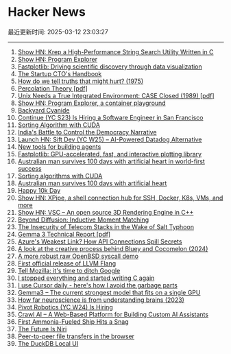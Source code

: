 # Hacker News

最近更新时间: 2025-03-12 23:03:27

--- 
1. [Show HN: Krep a High-Performance String Search Utility Written in C](https://davidesantangelo.github.io/krep/) 
2. [Show HN: Program Explorer](https://programexplorer.org/) 
3. [Fastplotlib: Driving scientific discovery through data visualization](https://medium.com/@caitlin9165/fastplotlib-driving-scientific-discovery-through-data-visualization-418f8bff094c) 
4. [The Startup CTO's Handbook](https://github.com/ZachGoldberg/Startup-CTO-Handbook/blob/main/StartupCTOHandbook.md) 
5. [How do we tell truths that might hurt? (1975)](https://www.cs.virginia.edu/~evans/cs655/readings/ewd498.html) 
6. [Percolation Theory [pdf]](https://web.mit.edu/ceder/publications/Percolation.pdf) 
7. [Unix Needs a True Integrated Environment: CASE Closed (1989) [pdf]](http://www.bitsavers.org/pdf/xerox/parc/techReports/CSL-89-4_UNIX_Needs_A_True_Integrated_Environment.pdf) 
8. [Show HN: Program Explorer, a container playground](https://programexplorer.org/) 
9. [Backyard Cyanide](https://suziepetryk.com/blog/cyanide.html) 
10. [Continue (YC S23) Is Hiring a Software Engineer in San Francisco](https://www.ycombinator.com/companies/continue/jobs/smcxRnM-software-engineer) 
11. [Sorting Algorithm with CUDA](https://ashwanirathee.com/blog/2025/sort2/) 
12. [India's Battle to Control the Democracy Narrative](https://www.theplankmag.com/india-democracy-narrative) 
13. [Launch HN: Sift Dev (YC W25) – AI-Powered Datadog Alternative](https://news.ycombinator.com/item?id=43334589) 
14. [New tools for building agents](https://openai.com/index/new-tools-for-building-agents/) 
15. [Fastplotlib: GPU-accelerated, fast, and interactive plotting library](https://medium.com/@caitlin9165/fastplotlib-driving-scientific-discovery-through-data-visualization-418f8bff094c) 
16. [Australian man survives 100 days with artificial heart in world-first success](https://www.theguardian.com/australia-news/2025/mar/12/australian-man-survives-100-days-with-artificial-heart-in-world-first-success) 
17. [Sorting algorithms with CUDA](https://ashwanirathee.com/blog/2025/sort2/) 
18. [Australian man survives 100 days with artificial heart](https://www.theguardian.com/australia-news/2025/mar/12/australian-man-survives-100-days-with-artificial-heart-in-world-first-success) 
19. [Happy 10k Day](https://blog.comma.ai/happy10kday/) 
20. [Show HN: XPipe, a shell connection hub for SSH, Docker, K8s, VMs, and more](https://xpipe.io/) 
21. [Show HN: VSC – An open source 3D Rendering Engine in C++](https://github.com/WW92030-STORAGE/VSC) 
22. [Beyond Diffusion: Inductive Moment Matching](https://lumalabs.ai/news/inductive-moment-matching) 
23. [The Insecurity of Telecom Stacks in the Wake of Salt Typhoon](https://soatok.blog/2025/03/12/on-the-insecurity-of-telecom-stacks-in-the-wake-of-salt-typhoon/) 
24. [Gemma 3 Technical Report [pdf]](https://storage.googleapis.com/deepmind-media/gemma/Gemma3Report.pdf) 
25. [Azure's Weakest Link? How API Connections Spill Secrets](https://binarysecurity.no/posts/2025/03/api-connections) 
26. [A look at the creative process behind Bluey and Cocomelon (2024)](https://www.readtrung.com/p/why-i-love-bluey-and-hate-cocomelon) 
27. [A more robust raw OpenBSD syscall demo](https://nullprogram.com/blog/2025/03/06/) 
28. [First official release of LLVM Flang](https://blog.llvm.org/posts/2025-03-11-flang-new/) 
29. [Tell Mozilla: it's time to ditch Google](https://mozillapetition.com/) 
30. [I stopped everything and started writing C again](https://www.kmx.io/blog/why-stopped-everything-and-started-writing-C-again) 
31. [I use Cursor daily - here's how I avoid the garbage parts](https://www.nickcraux.com/blog/cursor-tips) 
32. [Gemma3 – The current strongest model that fits on a single GPU](https://ollama.com/library/gemma3) 
33. [How far neuroscience is from understanding brains (2023)](https://pmc.ncbi.nlm.nih.gov/articles/PMC10585277/) 
34. [Pivot Robotics (YC W24) Is Hiring](https://www.ycombinator.com/companies/pivot-robotics/jobs/0sRNlmU-robotics-software-engineer) 
35. [Crawl AI – A Web-Based Platform for Building Custom AI Assistants](https://www.crawlai.dev) 
36. [First Ammonia-Fueled Ship Hits a Snag](https://spectrum.ieee.org/ammonia-fuel-2671266100) 
37. [The Future Is Niri](https://ersei.net/en/blog/niri) 
38. [Peer-to-peer file transfers in the browser](https://github.com/kern/filepizza) 
39. [The DuckDB Local UI](https://duckdb.org/2025/03/12/duckdb-ui.html) 
